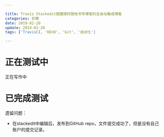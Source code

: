 ```yaml
---

title: Travis Stackedit搭建随时随地书写博客的全自动集成博客
categories: 折腾
date: 2019-02-20
update: 2019-02-20
tags: ['TravisCI, 'HEXO', 'Git', '自动化']

---
```



# 正在测试中
正在写作中

# 已完成测试
遗留问题：
- 在stackedit中编辑后，发布到GitHub repo，文件提交成功了，但是没有自己账户的提交记录。
<!--stackedit_data:
eyJoaXN0b3J5IjpbMTgzMDkzNTA5MCw1Mjg0Mjg1MDMsMTA5OD
I2NjUwMiwxODIyNTUzMzY4XX0=
-->